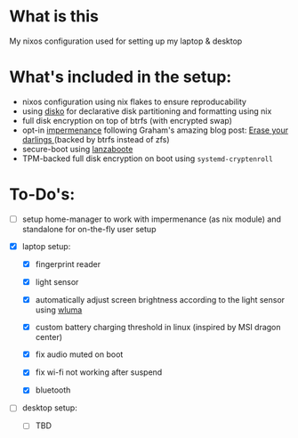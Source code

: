 
# What is this

My nixos configuration used for setting up my laptop & desktop

# What's included in the setup:

* nixos configuration using nix flakes to ensure reproducability
* using [disko](https://github.com/nix-community/disko "disko") for declarative disk partitioning and formatting using nix 
* full disk encryption on top of btrfs (with encrypted swap)
* opt-in [impermenance](https://github.com/nix-community/impermanence "impermenance") following Graham's amazing blog post: [Erase your darlings ](https://grahamc.com/blog/erase-your-darlings/ "Erase your darlings ") (backed by btrfs instead of zfs)
* secure-boot using [lanzaboote](https://github.com/nix-community/lanzaboote "lanzaboote")
* TPM-backed full disk encryption on boot using `systemd-cryptenroll`

# To-Do's:
- [ ] setup home-manager to work with impermenance (as nix module) and standalone for on-the-fly user setup


- [x] laptop setup:
    - [x] fingerprint reader
    - [x] light sensor
	- [x] automatically adjust screen brightness according to the light sensor using [wluma](https://github.com/maximbaz/wluma "wluma")
	- [x] custom battery charging threshold in linux (inspired by MSI dragon center)
	- [x] fix audio muted on boot
	- [x] fix wi-fi not working after suspend
    - [x] bluetooth
	
	
- [ ] desktop setup:
	- [ ] TBD
 
